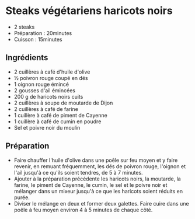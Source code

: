 # Steaks végétariens haricots noirs

- 2 steaks
- Préparation : 20minutes
- Cuisson : 15minutes

## Ingrédients

- 2 cuillères à café d'huile d'olive
- ½ poivron rouge coupé en dés
- 1 oignon rouge émincé
- 2 gousses d'ail émincées
- 200 g de haricots noirs cuits
- 2 cuillères à soupe de moutarde de Dijon
- 2 cuillères à café de farine
- 1 cuillère à café de piment de Cayenne
- 1 cuillère à café de cumin en poudre
- Sel et poivre noir du moulin


## Préparation

- Faire chauffer l'huile d'olive dans une poêle sur feu moyen et y faire revenir, en remuant fréquemment, les dés de poivron rouge, l'oignon et l'ail jusqu'à ce qu'ils soient tendres, de 5 à 7 minutes.
- Ajouter à la préparation précédente les haricots noirs, la moutarde, la farine, le piment de Cayenne, le cumin, le sel et le poivre noir et mélanger dans un mixeur jusqu'à ce que les haricots soient réduits en purée.
- Diviser le mélange en deux et former deux galettes. Faire cuire dans une poêle à feu moyen environ 4 à 5 minutes de chaque côté.
